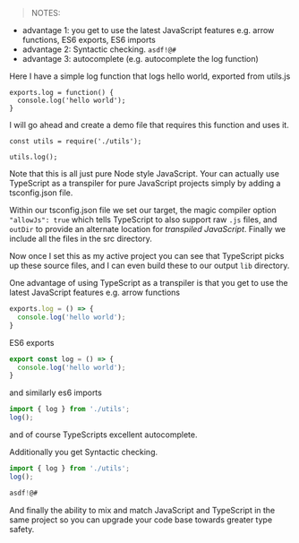 > NOTES: 
- advantage 1: you get to use the latest JavaScript features e.g. arrow functions, ES6 exports, ES6 imports
- advantage 2: Syntactic checking. `asdf!@#`
- advantage 3: autocomplete (e.g. autocomplete the log function)


Here I have a simple log function that logs hello world, exported from utils.js
```
exports.log = function() {
  console.log('hello world');
}
```

I will go ahead and create a demo file that requires this function and uses it.
```
const utils = require('./utils');

utils.log();
```
Note that this is all just pure Node style JavaScript. Your can actually use TypeScript as a transpiler for pure JavaScript projects simply by adding a tsconfig.json file. 

Within our tsconfig.json file we set our target, the magic compiler option `"allowJs": true` which tells TypeScript to also support raw `.js` files, and `outDir` to provide an alternate location for *transpiled JavaScript*. Finally we include all the files in the src directory.

Now once I set this as my active project you can see that TypeScript picks up these source files, and I can even build these to our output `lib` directory.

One advantage of using TypeScript as a transpiler is that you get to use the latest JavaScript features e.g. 
arrow functions 
```js
exports.log = () => {
  console.log('hello world');
}
```
ES6 exports 
```js
export const log = () => {
  console.log('hello world');
}
```
and similarly es6 imports
```js
import { log } from './utils';
log();
```
and of course TypeScripts excellent autocomplete.

Additionally you get Syntactic checking.
```js
import { log } from './utils';
log();

asdf!@#
```

And finally the ability to mix and match JavaScript and TypeScript in the same project so you can upgrade your code base towards greater type safety.